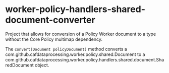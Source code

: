 # worker-policy-handlers-shared-document-converter

Project that allows for conversion of a Policy Worker document to a type without the Core Policy multimap dependency.

The `convert(Document policyDocument)` method converts a com.github.cafdataprocessing.worker.policy.shared.Document to a com.github.cafdataprocessing.worker.policy.handlers.shared.document.SharedDocument object.

